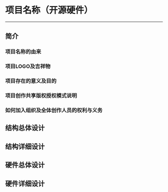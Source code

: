 # 项目名称（开源硬件）

***

## 简介

### 项目名称的由来

### 项目LOGO及吉祥物

### 项目存在的意义及目的

### 项目创作共享版权授权模式说明

### 如何加入组织及全体创作人员的权利与义务

## 结构总体设计

## 结构详细设计

## 硬件总体设计

## 硬件详细设计

